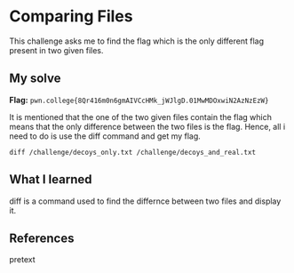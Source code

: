 # Comparing Files
This challenge asks me to find the flag which is the only different flag present in two given files.

## My solve
**Flag:** `pwn.college{8Qr416m0n6gmAIVCcHMk_jWJlgD.01MwMDOxwiN2AzNzEzW}`

It is mentioned that the one of the two given files contain the flag which means that the only difference between the two files is the flag. Hence, all i need to do is use the diff command and get my flag.
```
diff /challenge/decoys_only.txt /challenge/decoys_and_real.txt
```

## What I learned
diff is a command used to find the differnce between two files and display it. 

## References 
pretext
